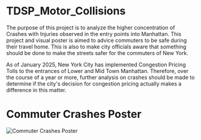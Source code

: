 # TDSP_Motor_Collisions

The purpose of this project is to analyze the higher concentration of Crashes with Injuries observed in the entry points into Manhattan. This project and visual poster is aimed to advice commuters to be safe during their travel home. This is also to make city officials aware that something should be done to make the streets safer for the commuters of New York.

As of January 2025, New York City has implemented Congestion Pricing Tolls to the entrances of Lower and Mid Town Manhattan. Therefore, over the course of a year or more, further analysis on crashes should be made to determine if the city's decision for congestion pricing actually makes a difference in this matter.



# Commuter Crashes Poster

![Commuter Crashes Poster](/Commuter_Poster.png)


